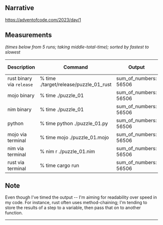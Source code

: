 ## Narrative

<https://adventofcode.com/2023/day/1>

## Measurements

_(times below from 5 runs; taking middle-total-time); sorted by fastest to slowest_

| Description | Command | Output | %-CPU | total-seconds |
| -------- | -------- | -------- | -------- | -------- |
| rust binary via `release` | % time ./target/release/puzzle_01_rust | sum_of_numbers: 56506 | 33% cpu | 0.012 total |
| mojo binary | % time ./puzzle_01 | sum_of_numbers: 56506 | 63% cpu | 0.020 total |
| nim binary | % time ./puzzle_01 | sum_of_numbers: 56506 | 88% cpu | 0.032 total
| python | % time python ./puzzle_01.py | sum_of_numbers: 56506 | 64% cpu | 0.049 total |
| mojo via terminal | % time mojo ./puzzle_01.mojo | sum_of_numbers: 56506 | 92% cpu | 0.150 total |
| nim via terminal | % nim r ./puzzle_01.nim | sum_of_numbers: 56506 | 83% cpu | 0.115 total |
| rust via terminal | % time cargo run | sum_of_numbers: 56506 | 27% cpu | 0.171 total |


## Note

Even though I've timed the output -- I'm aiming for readability over speed in my code. For instance, rust often uses method-chaining; I'm tending to store the results of a step to a variable, then pass that on to another function.

---
